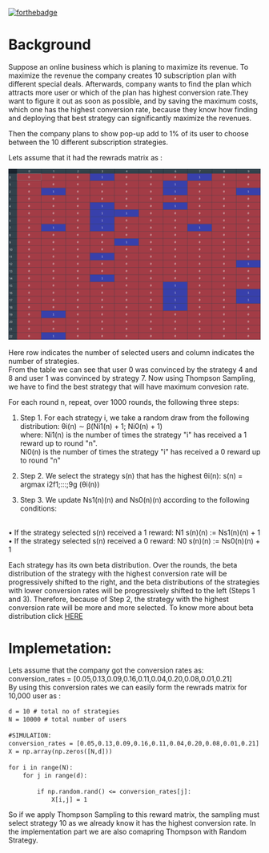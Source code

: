[![forthebadge](https://forthebadge.com/images/badges/powered-by-electricity.svg)](https://forthebadge.com)

# Background 
Suppose an online business which is planing to maximize its revenue.
To maximize the revenue the company creates 10 subscription plan with different special deals. Afterwards, company wants to find the plan which attracts more user or which of the plan has highest conversion rate.They want to figure it out as soon as possible, and by saving the maximum costs, which one has the highest
conversion rate, because they know how finding and deploying that best strategy can significantly maximize
the revenues.

Then the company plans to show pop-up add to 1% of its user to choose between the 10 different subscription strategies.<br>

Lets assume that it had the rewrads matrix as :<br>

![alt](Capture.PNG)

Here row indicates the number of selected users and column indicates the number of strategies.<br>From the table we can see that user 0 was convinced by the strategy 4 and 8 and user 1 was convinced by strategy 7.
Now using Thompson Sampling, we have to find the best strategy that will have maximum convesion rate.<br>

For each round n, repeat, over 1000 rounds, the following three steps:<br>
1. Step 1. For each strategy i, we take a random draw from the following distribution:
θi(n) ∼ β(Ni1(n) + 1; Ni0(n) + 1)<br>
where:
 Ni1(n) is the number of times the strategy "i" has received a 1 reward up to round "n".<br>
  Ni0(n) is the number of times the strategy "i" has received a 0 reward up to round "n" 

2. Step 2. We select the strategy s(n) that has the highest θi(n):
s(n) = argmax
i2f1;:::;9g
(θi(n))

3. Step 3. We update Ns1(n)(n) and Ns0(n)(n) according to the following conditions:
<br>
• If the strategy selected s(n) received a 1 reward:
N1
s(n)(n) := Ns1(n)(n) + 1 <br>
• If the strategy selected s(n) received a 0 reward:
N0
s(n)(n) := Ns0(n)(n) + 1

Each strategy has its own beta distribution. Over the rounds, the beta distribution of the
strategy with the highest conversion rate will be progressively shifted to the right, and the beta distributions
of the strategies with lower conversion rates will be progressively shifted to the left (Steps 1 and 3). Therefore,
because of Step 2, the strategy with the highest conversion rate will be more and more selected.
To know more about beta distribution click [HERE](https://towardsdatascience.com/beta-distribution-intuition-examples-and-derivation-cf00f4db57af)

# Implemetation:
Lets assume that the company got the conversion rates as:<br>
conversion_rates = [0.05,0.13,0.09,0.16,0.11,0.04,0.20,0.08,0.01,0.21]<br>
By using this conversion rates we can easily form the 
rewrads matrix for 10,000 user as : 
```
d = 10 # total no of strategies 
N = 10000 # total number of users

#SIMULATION: 
conversion_rates = [0.05,0.13,0.09,0.16,0.11,0.04,0.20,0.08,0.01,0.21]
X = np.array(np.zeros([N,d]))

for i in range(N):
    for j in range(d):

        if np.random.rand() <= conversion_rates[j]:
            X[i,j] = 1 
```
So if we apply Thompson Sampling to this reward matrix, the sampling must select strategy 10 as we already know it has the highest conversion rate. In the implementation part we are also comapring Thompson with Random Strategy.

 






